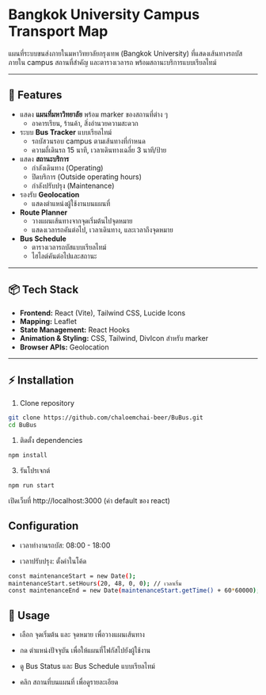 # Bangkok University Campus Transport Map

แผนที่ระบบขนส่งภายในมหาวิทยาลัยกรุงเทพ (Bangkok University) ที่แสดงเส้นทางรถบัสภายใน campus สถานที่สำคัญ และตารางเวลารถ พร้อมสถานะบริการแบบเรียลไทม์

---

## 🚌 Features

- แสดง **แผนที่มหาวิทยาลัย** พร้อม marker ของสถานที่ต่าง ๆ
  - อาคารเรียน, ร้านค้า, สิ่งอำนวยความสะดวก
- ระบบ **Bus Tracker** แบบเรียลไทม์
  - รถบัสวนรอบ campus ตามเส้นทางที่กำหนด
  - ความถี่เดินรถ 15 นาที, เวลาเดินทางเฉลี่ย 3 นาที/ป้าย
- แสดง **สถานะบริการ**
  - กำลังเดินทาง (Operating)
  - ปิดบริการ (Outside operating hours)
  - กำลังปรับปรุง (Maintenance)
- รองรับ **Geolocation**
  - แสดงตำแหน่งผู้ใช้งานบนแผนที่
- **Route Planner**
  - วางแผนเส้นทางจากจุดเริ่มต้นไปจุดหมาย
  - แสดงเวลารถคันต่อไป, เวลาเดินทาง, และเวลาถึงจุดหมาย
- **Bus Schedule**
  - ตารางเวลารถบัสแบบเรียลไทม์
  - ไฮไลต์คันต่อไปและสถานะ

---

## 📦 Tech Stack

- **Frontend:** React (Vite), Tailwind CSS, Lucide Icons
- **Mapping:** Leaflet
- **State Management:** React Hooks
- **Animation & Styling:** CSS, Tailwind, DivIcon สำหรับ marker
- **Browser APIs:** Geolocation

---

## ⚡ Installation

1. Clone repository

```bash
git clone https://github.com/chaloemchai-beer/BuBus.git
cd BuBus
```

1. ติดตั้ง dependencies

```bash
npm install
```

3. รันโปรเจกต์

```bash
npm run start
```

เปิดเว็บที่ http://localhost:3000 (ค่า default ของ react)

## Configuration

- เวลาทำงานรถบัส: 08:00 - 18:00

- เวลาปรับปรุง: ตั้งค่าในโค้ด

```bash
const maintenanceStart = new Date();
maintenanceStart.setHours(20, 48, 0, 0); // เวลาเริ่ม
const maintenanceEnd = new Date(maintenanceStart.getTime() + 60*60000); // +1 ชั่วโมง
```

## 📝 Usage

- เลือก จุดเริ่มต้น และ จุดหมาย เพื่อวางแผนเส้นทาง

- กด ตำแหน่งปัจจุบัน เพื่อให้แผนที่โฟกัสไปยังผู้ใช้งาน

- ดู Bus Status และ Bus Schedule แบบเรียลไทม์

- คลิก สถานที่บนแผนที่ เพื่อดูรายละเอียด
